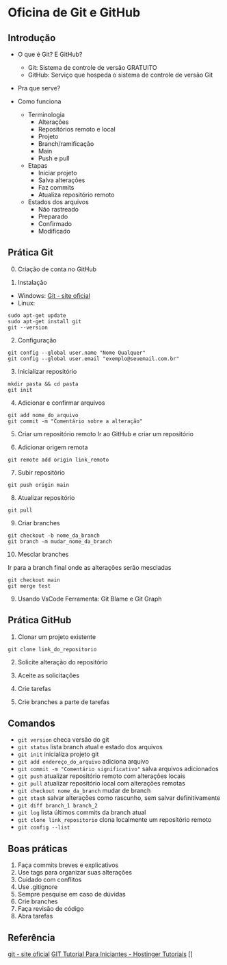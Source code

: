 # Oficina de Git e GitHub

## Introdução

- O que é Git? E GitHub?
    - Git: Sistema de controle de versão GRATUITO
    - GitHub: Serviço que hospeda o sistema de controle de versão Git

- Pra que serve?

- Como funciona
    - Terminologia
        - Alterações
        - Repositórios remoto e local
        - Projeto
        - Branch/ramificação
        - Main
        - Push e pull
    - Etapas
        - Iniciar projeto
        - Salva alterações
        - Faz commits
        - Atualiza repositório remoto
    - Estados dos arquivos
        - Não rastreado
        - Preparado
        - Confirmado
        - Modificado


## Prática Git

0. Criação de conta no GitHub

1. Instalação

* Windows: [Git - site oficial](https://gitforwindows.org)
* Linux:
```
sudo apt-get update
sudo apt-get install git
git --version
```


2. Configuração
```
git config --global user.name "Nome Qualquer" 
git config --global user.email "exemplo@seuemail.com.br"
```

3. Inicializar repositório
```
mkdir pasta && cd pasta
git init
```

4. Adicionar e confirmar arquivos
```
git add nome_do_arquivo
git commit -m "Comentário sobre a alteração"
```

5. Criar um repositório remoto
Ir ao GitHub e criar um repositório

6. Adicionar origem remota
```
git remote add origin link_remoto
```

7. Subir repositório
```
git push origin main
```


8. Atualizar repositório
```
git pull
```


9. Criar branches
```
git checkout -b nome_da_branch
git branch -m mudar_nome_da_branch
```

10. Mesclar branches

Ir para a branch final onde as alterações serão mescladas
```
git checkout main
git merge test
```

9. Usando VsCode
Ferramenta: Git Blame e Git Graph

## Prática GitHub

1. Clonar um projeto existente
```
git clone link_do_repositorio
```

2. Solicite alteração do repositório

3. Aceite as solicitações

4. Crie tarefas

5. Crie branches a parte de tarefas

## Comandos

- `git version` checa versão do git
- `git status` lista branch atual e estado dos arquivos
- `git init` inicializa projeto git
- `git add endereço_do_arquivo` adiciona arquivo
- `git commit -m "Comentário significativo"` salva arquivos adicionados
- `git push` atualizar repositório remoto com alterações locais
- `git pull` atualizar repositório local com alterações remotas
- `git checkout nome_da_branch` mudar de branch
- `git stash` salvar alterações como rascunho, sem salvar definitivamente
- `git diff branch_1 branch_2` 
- `git log` lista últimos commits da branch atual
- `git clone link_repositorio` clona localmente um repositório remoto
- `git config --list`

## Boas práticas

1. Faça commits breves e explicativos
2. Use tags para organizar suas alterações
3. Cuidado com conflitos
4. Use .gitignore
5. Sempre pesquise em caso de dúvidas
6. Crie branches
7. Faça revisão de código
8. Abra tarefas


## Referência

[git - site oficial](https://git-scm.com/docs/gittutorial)
[GIT Tutorial Para Iniciantes - Hostinger Tutoriais](https://www.hostinger.com.br/tutoriais/tutorial-do-git-basics-introducao)
[]